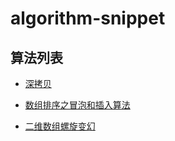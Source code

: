 # algorithm-snippet

## 算法列表

- [深拷贝](./deep-copy.js)

- [数组排序之冒泡和插入算法](./sort-array.js)

- [二维数组螺旋变幻](./spiral-matrix.js)

